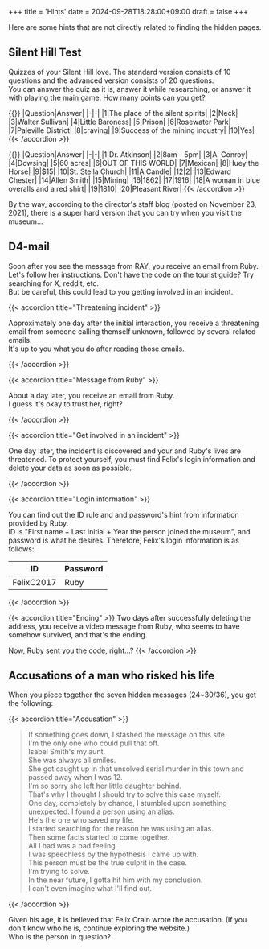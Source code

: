 +++
title = 'Hints'
date = 2024-09-28T18:28:00+09:00
draft = false
+++

Here are some hints that are not directly related to finding the hidden pages.

## Silent Hill Test

Quizzes of your Silent Hill love. The standard version consists of 10 questions and the advanced version consists of 20 questions.  
You can answer the quiz as it is, answer it while researching, or answer it with playing the main game. How many points can you get?

{{<accordion title="Answer (Standard)">}}
|Question|Answer|
|-|-|
|1|The place of the silent spirits|
|2|Neck|
|3|Walter Sullivan|
|4|Little Baroness|
|5|Prison|
|6|Rosewater Park|
|7|Paleville District|
|8|craving|
|9|Success of the mining industry|
|10|Yes|
{{< /accordion >}}

{{<accordion title="Answer (Advanced)">}}
|Question|Answer|
|-|-|
|1|Dr. Atkinson|
|2|8am - 5pm|
|3|A. Conroy|
|4|Dowsing|
|5|60 acres|
|6|OUT OF THIS WORLD|
|7|Mexican|
|8|Huey the Horse|
|9|$15|
|10|St. Stella Church|
|11|A Candle|
|12|2|
|13|Edward Chester|
|14|Allen Smith|
|15|Mining|
|16|1862|
|17|1916|
|18|A woman in blue overalls and a red shirt|
|19|1810|
|20|Pleasant River|
{{< /accordion >}}

By the way, according to the director's staff blog (posted on November 23, 2021), there is a super hard version that you can try when you visit the museum...

## D4-mail

Soon after you see the message from RAY, you receive an email from Ruby. Let's follow her instructions. Don't have the code on the tourist guide? Try searching for X, reddit, etc.  
But be careful, this could lead to you getting involved in an incident.

{{< accordion title="Threatening incident" >}}

Approximately one day after the initial interaction, you receive a threatening email from someone calling themself unknown, followed by several related emails.  
It's up to you what you do after reading those emails.

{{< /accordion >}}

{{< accordion title="Message from Ruby" >}}

About a day later, you receive an email from Ruby.  
I guess it's okay to trust her, right?

{{< /accordion >}}

{{< accordion title="Get involved in an incident" >}}

One day later, the incident is discovered and your and Ruby's lives are threatened. To protect yourself, you must find Felix's login information and delete your data as soon as possible.

{{< /accordion >}}

{{< accordion title="Login information" >}}

You can find out the ID rule and and password's hint from information provided by Ruby.  
ID is "First name + Last Initial + Year the person joined the museum", and password is what he desires. Therefore, Felix's login information is as follows:

|ID|Password|
|-|-|
|FelixC2017|Ruby|

{{< /accordion >}}

{{< accordion title="Ending" >}}
Two days after successfully deleting the address, you receive a video message from Ruby, who seems to have somehow survived, and that's the ending.

Now, Ruby sent you the code, right...?
{{< /accordion >}}

## Accusations of a man who risked his life

When you piece together the seven hidden messages (24~30/36), you get the following:

{{< accordion title="Accusation" >}}

> If something goes down, I stashed the message on this site.  
> I'm the only one who could pull that off.  
> Isabel Smith's my aunt.  
> She was always all smiles.  
> She got caught up in that unsolved serial murder in this town and passed away when I was 12.  
> I'm so sorry she left her little daughter behind.  
> That's why I thought I should try to solve this case myself.  
> One day, completely by chance, I stumbled upon something unexpected. I found a person using an alias.  
> He's the one who saved my life.  
> I started searching for the reason he was using an alias.  
> Then some facts started to come together.  
> All I had was a bad feeling.  
> I was speechless by the hypothesis I came up with.  
> This person must be the true culprit in the case.  
> I'm trying to solve.  
> In the near future, I gotta hit him with my conclusion.  
> I can't even imagine what I'll find out.

{{< /accordion >}}

Given his age, it is believed that Felix Crain wrote the accusation. (If you don't know who he is, continue exploring the website.)  
Who is the person in question?
